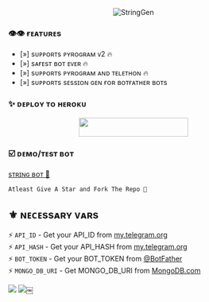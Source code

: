 <p align="center">
  <img src="https://te.legra.ph/file/d71fda93ba6aafb4bbb1d.jpg" alt="StringGen">

 
### 👁️👁️ ғᴇᴀᴛᴜʀᴇs

- [»] sᴜᴩᴩᴏʀᴛs ᴩʏʀᴏɢʀᴀᴍ ᴠ2 🔥
- [»] sᴀғᴇsᴛ ʙᴏᴛ ᴇᴠᴇʀ 🔥
- [»] sᴜᴩᴩᴏʀᴛs ᴩʏʀᴏɢʀᴀᴍ ᴀɴᴅ ᴛᴇʟᴇᴛʜᴏɴ 🔥
- [»] sᴜᴩᴩᴏʀᴛs sᴇssɪᴏɴ ɢᴇɴ ғᴏʀ ʙᴏᴛғᴀᴛʜᴇʀ ʙᴏᴛs

### ✨ ᴅᴇᴘʟᴏʏ ᴛᴏ ʜᴇʀᴏᴋᴜ
  
  <p align="center"><a href="https://dashboard.heroku.com/new?template=https://github.com/NEIMAN-AI/TeamNeiman-SessionBot"> <img src="https://img.shields.io/badge/Deploy%20To%20Heroku-black?style=for-the-badge&logo=heroku" width="220" height="38.45"/></a></p>



### ☑️ ᴅᴇᴍᴏ/ᴛᴇsᴛ ʙᴏᴛ
  
  [sᴛʀɪɴɢ ʙᴏᴛ 🥀](https://telegram.me/7tdr7sNG_ROBOT)

```
Atleast Give A Star and Fork The Repo 🖤
```

## ⚜️ ɴᴇᴄᴇssᴀʀʏ ᴠᴀʀs

⚡ `API_ID` - Get your API_ID from [my.telegram.org](https://my.telegram.org/apps)<br>
⚡ `API_HASH` - Get your API_HASH from [my.telegram.org](https://my.telegram.org/apps)<br>
⚡ `BOT_TOKEN` - Get your BOT_TOKEN from [@BotFather](https://t.me/BotFather)<br>
⚡ `MONGO_DB_URI` - Get MONGO_DB_URI from [MongoDB.com](https://cloud.mongodb.com)<br>


<img src="https://user-images.githubusercontent.com/73097560/115834477-dbab4500-a447-11eb-908a-139a6edaec5c.gif">
<img src="https://user-images.githubusercontent.com/73097560/115834477-dbab4500-a447-11eb-908a-139a6edaec5c.gif">￼

